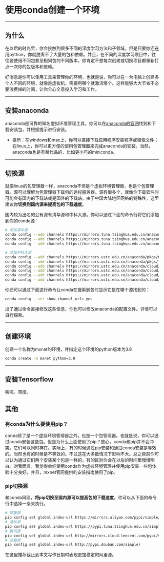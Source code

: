 # 使用conda创建一个环境

---

## 为什么

在以后的时光里，你会接触到很多不同的深度学习方法和子领域。但是只要你还在用python，你就脱离不了大量的包和依赖。并且，在不同的深度学习项目中，往往要使用不同包甚至相同包的不同版本。你肯定不想每次创建或切换项目都重新打点一次你的包版本和依赖。

好消息是你可以使用工具来管理你的环境，也就是说，你可以在一台电脑上创建多个人不同的环境，就像是虚拟机，需要用哪个就激活哪个。这样能够大大节省不必要浪费掉的时间，让你全心全意投入学习和工作。

---

## 安装anaconda

anaconda是可靠的知名虚拟环境管理工具。你可以在[anaconda的官网](https://www.anaconda.com/)找到和下载安装包，并根据提示进行安装。

- 提示：在windows和mac上，你可以直接下载应用程序安装程序或镜像文件；在linux上，你可以更方便的使用包管理器来完成anaconda的安装。当然，anaconda也是有替代品的，比如更小巧的miniconda。

---

## 切换源

就像linux的包管理器一样，anaconda不但是个虚拟环境管理器，也是个包管理器。源可以理解为包管理器下载包的远程服务器。源有很多个，就像你下载软件时可能会有国内的下载站或是国外的下载站。由于中国大陆地区网络的特殊性，这里建议你**切换到国内源来提高包的下载速度**。

国内较为出名的公有源有清华源和中科大源。你可以通过下面的命令行将它们添加到你的conda源：

```bash
# 添加清华源
conda config --add channels https://mirrors.tuna.tsinghua.edu.cn/anaconda/pkgs/free/
conda config --add channels https://mirrors.tuna.tsinghua.edu.cn/anaconda/cloud/conda-forge 
conda config --add channels https://mirrors.tuna.tsinghua.edu.cn/anaconda/cloud/msys2/
```

```bash
# 添加中科大源
conda config --add channels https://mirrors.ustc.edu.cn/anaconda/pkgs/main/
conda config --add channels https://mirrors.ustc.edu.cn/anaconda/pkgs/free/
conda config --add channels https://mirrors.ustc.edu.cn/anaconda/cloud/conda-forge/
conda config --add channels https://mirrors.ustc.edu.cn/anaconda/cloud/msys2/
conda config --add channels https://mirrors.ustc.edu.cn/anaconda/cloud/bioconda/
conda config --add channels https://mirrors.ustc.edu.cn/anaconda/cloud/menpo/
```

你还可以通过下面这行命令让conda在搜索到包时显示它是在哪个源找到的：

```bash
conda config --set show_channel_urls yes
```

出了通过命令直接修改这些信息，你也可以修改anaconda的配置文件。详情可以自行探索。

---

## 创建环境

创建一个名称为mxnet的环境，并指定这个环境的python版本为3.8

```bash
conda create -n mxnet python=3.8
```

---

## 安装Tensorflow

咳咳，百度。

## 其他

### 有conda为什么要使用pip？

conda除了是一个虚拟环境管理器之外，也是一个包管理器。也就是说，你可以通过conda安装这些包。但是为什么上面使用了pip？放心，conda和pip并不会冲突。它们可以同时存在。实际上，有的时候通过pip安装和通过conda安装是等效的。当然也有的时候是不等效的。不过这在大多数情况下影响不大。总之目前你可以认为通过它们两个安装某个包是一样的，有的区别你会在以后的时间里慢慢明白。对我而言，我觉得单纯使用conda作为虚拟环境管理并使用pip安装一些包体验十分良好。并且，mxnet官网提供的安装指南使用了pip。

### pip切换源

和conda同理，**将pip切换至国内源可以提高包的下载速度**。你可以从下面的命令行中选择一条来执行。

```bash
# 阿里源
pip config set global.index-url https://mirrors.aliyun.com/pypi/simple/
# 清华源
pip config set global.index-url https://pypi.tuna.tsinghua.edu.cn/simple
# 腾讯源
pip config set global.index-url http://mirrors.cloud.tencent.com/pypi/simple
# 豆瓣源
pip config set global.index-url http://pypi.douban.com/simple/
```

在这里推荐截止到本文写作日期时表现更加稳定的阿里源。

